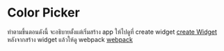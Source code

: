 # Color Picker

ทำตามขึ้นตอนดังนี้
จะอธิบายตั้งแต่เริ่มสร้าง app ให้ไปดูที่ create widget [create Widget](createwidget.md)
หลังจากสร้าง widget แล้วให้ดู webpack [webpack](usewebpackAndNPM.md)
